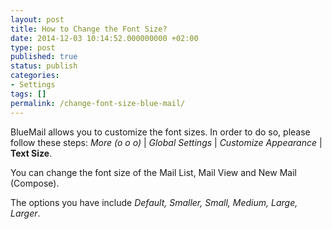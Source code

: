 ```yaml
---
layout: post
title: How to Change the Font Size?
date: 2014-12-03 10:14:52.000000000 +02:00
type: post
published: true
status: publish
categories:
- Settings
tags: []
permalink: /change-font-size-blue-mail/
---
```


BlueMail allows you to customize the font sizes.
In order to do so, please follow these steps: *More (o o o)* \| *Global Settings* \| *Customize Appearance* \| **Text Size**.

You can change the font size of the Mail List, Mail View and New Mail (Compose).

The options you have include *Default, Smaller, Small, Medium, Large, Larger*.
